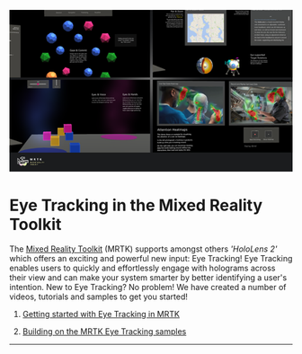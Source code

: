 ![Eye Tracking in MRTK](../../External/ReadMeImages/EyeTracking/mrtk_et_compilation.png)
# Eye Tracking in the Mixed Reality Toolkit

The [Mixed Reality Toolkit](https://github.com/Microsoft/MixedRealityToolkit-Unity) (MRTK) supports amongst others _'HoloLens 2'_ which offers an exciting and powerful new input: Eye Tracking! 
Eye Tracking enables users to quickly and effortlessly engage with holograms across their view and can make your system smarter by better identifying a user's intention.
New to Eye Tracking? No problem! We have created a number of videos, tutorials and samples to get you started! 
1. [Getting started with Eye Tracking in MRTK](EyeTracking_BasicSetup.md)

2. [Building on the MRTK Eye Tracking samples](EyeTracking_ExamplesOverview.md)
---
